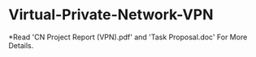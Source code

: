 # Virtual-Private-Network-VPN

*Read 'CN Project Report (VPN).pdf' and 'Task Proposal.doc' For More Details.
